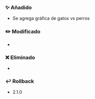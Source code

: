### ✨ Añadido
<!-- 
Coloca en la lista las funcionalidades agregadas en esta versión.

Ejemplo:
- Se agrega el atributo X en el JSON de respuesta para el path  GET X.
- Se valida header Content-Type para JSON y XML.
- Se permite modificar el tamaño de página con el parametro X.
-->
- Se agrega gráfica de gatos vs perros

### ✏️ Modificado
<!-- 
Coloca en la lista la lista de modificaciones en esta versión.

Ejemplo:
- Ahora se devuelve la lista de elementos X ordenada.
- Se coloca header de Content-Type=application/JSON al llamar al API X
- Se resuelve bug #123 que impedía paginar la respuesta cuando X
-->
- 


### ❌ Eliminado
<!-- 
Coloca en la lista las funcionalidades eliminadas.

Ejemplo:
- Ya no se acepta el header Content-Type=application/XML para el path POST X.
- El atributo X ya no se envía en la respuesta para el path GET X
-->
-

### ↩️ Rollback
<!-- 
Coloca la versión en producción anterior a esta versión y los pasos
necesarios adicionales (si los hay) para poder revertir los cambios.

Ejemplo:
- Ejecutar el script X en la base de datos Y.
- Redesplegar la versión 1.4.3
-->
- 2.1.0